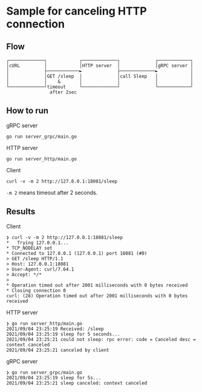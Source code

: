 # Sample for canceling HTTP connection

## Flow

```
┌─────────────┐            ┌─────────────┐             ┌────────────┐
│cURL         │            │HTTP server  │             │gRPC server │
│             ├────────────►             ├─────────────►            │
│             │GET /sleep  │             │call Sleep   │            │
│             │    &       │             │             │            │
└─────────────┘timeout     └─────────────┘             └────────────┘
                after 2sec
```

## How to run

gRPC server
```shell
go run server_grpc/main.go
```

HTTP server
```shell
go run server_http/main.go
```

Client
```shell
curl -v -m 2 http://127.0.0.1:18081/sleep
```
`-m 2` means timeout after 2 seconds.

## Results

Client
```
❯ curl -v -m 2 http://127.0.0.1:18081/sleep
*   Trying 127.0.0.1...
* TCP_NODELAY set
* Connected to 127.0.0.1 (127.0.0.1) port 18081 (#0)
> GET /sleep HTTP/1.1
> Host: 127.0.0.1:18081
> User-Agent: curl/7.64.1
> Accept: */*
> 
* Operation timed out after 2001 milliseconds with 0 bytes received
* Closing connection 0
curl: (28) Operation timed out after 2001 milliseconds with 0 bytes received
```

HTTP server
```
❯ go run server_http/main.go
2021/09/04 23:25:19 Received: /sleep
2021/09/04 23:25:19 sleep for 5 seconds...
2021/09/04 23:25:21 could not sleep: rpc error: code = Canceled desc = context canceled
2021/09/04 23:25:21 canceled by client
```

gRPC server
```
❯ go run server_grpc/main.go
2021/09/04 23:25:19 sleep for 5s...
2021/09/04 23:25:21 sleep canceled: context canceled
```
